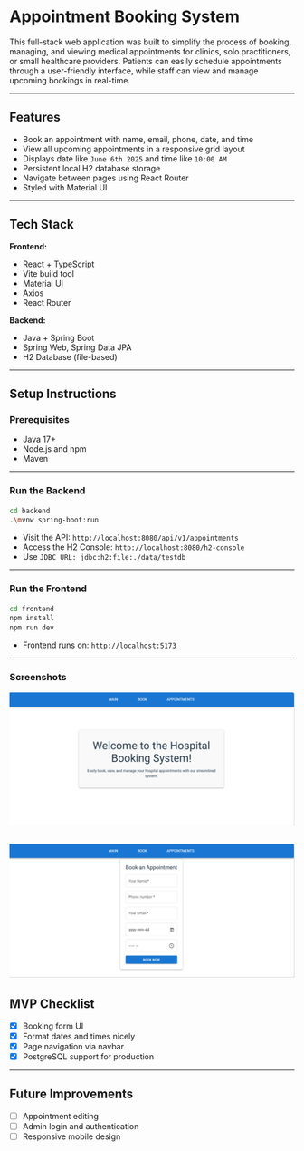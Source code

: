 # Appointment Booking System 

This full-stack web application was built to simplify the process of booking, managing, and viewing medical appointments for clinics, solo practitioners, or small healthcare providers. Patients can easily schedule appointments through a user-friendly interface, while staff can view and manage upcoming bookings in real-time.

---

## Features

- Book an appointment with name, email, phone, date, and time
- View all upcoming appointments in a responsive grid layout
- Displays date like `June 6th 2025` and time like `10:00 AM`
- Persistent local H2 database storage
- Navigate between pages using React Router
- Styled with Material UI

---

## Tech Stack

**Frontend:**
- React + TypeScript
- Vite build tool
- Material UI
- Axios
- React Router

**Backend:**
- Java + Spring Boot
- Spring Web, Spring Data JPA
- H2 Database (file-based)

---

## Setup Instructions

### Prerequisites

- Java 17+
- Node.js and npm
- Maven

---

### Run the Backend

```bash
cd backend
.\mvnw spring-boot:run
```
- Visit the API: `http://localhost:8080/api/v1/appointments`
- Access the H2 Console: `http://localhost:8080/h2-console`
- Use `JDBC URL: jdbc:h2:file:./data/testdb`

---

### Run the Frontend
```bash
cd frontend
npm install
npm run dev
```
- Frontend runs on: `http://localhost:5173`

---

### Screenshots
![](./screenshot.png)

![](./screenshot2.png)
---

## MVP Checklist

- [x] Booking form UI
- [x] Format dates and times nicely
- [x] Page navigation via navbar
- [x] PostgreSQL support for production

---

## Future Improvements
- [ ] Appointment editing
- [ ] Admin login and authentication
- [ ] Responsive mobile design
